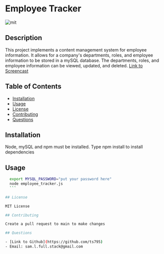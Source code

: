 # Employee Tracker

![mit](https://img.shields.io/badge/license-MIT-blue)

## Description

This project implements a content management system for employee information. It allows for a company's departments, roles, and employee information to be stored in a mySQL database. The departments, roles, and employee information can be viewed, updated, and deleted. [Link to Screencast](https://drive.google.com/file/d/1G82HIIh2srPyCKwjxcZ0KJuA25m3DlYN/view)

## Table of Contents

* [Installation](#installation)
* [Usage](#usage)
* [License](#license)
* [Contributing](#contributing)
* [Questions](#questions)

## Installation
Node, mySQL and npm must be installed. Type npm install to install dependencies

## Usage

  ```sh
    export MYSQL_PASSWORD="put your password here"
    node employee_tracker.js
    ```

## License

MIT License

## Contributing

Create a pull request to main to make changes

## Questions

- [Link to Github](https://github.com/ts795)
- Email: sam.l.full.stack@gmail.com